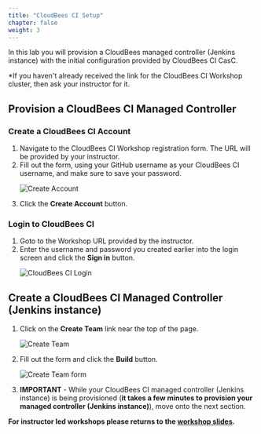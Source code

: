 ```yaml
---
title: "CloudBees CI Setup"
chapter: false
weight: 3
--- 
```


In this lab you will provision a CloudBees managed controller (Jenkins instance) with the initial configuration provided by CloudBees CI CasC.

*If you haven't already received the link for the CloudBees CI Workshop cluster, then ask your instructor for it.

## Provision a CloudBees CI Managed Controller

### Create a CloudBees CI Account

1. Navigate to the CloudBees CI Workshop registration form. The URL will be provided by your instructor.
2. Fill out the form, using your GitHub username as your CloudBees CI username, and make sure to save your password. <p>![Create Account](registration-form.png?width=40pc)
3. Click the **Create Account** button.

### Login to CloudBees CI

1. Goto to the Workshop URL provided by the instructor.
2. Enter the username and password you created earlier into the login screen and click the **Sign in** button.<p>![CloudBees CI Login](setup-login.png?width=40pc)

## Create a CloudBees CI Managed Controller (Jenkins instance)

1. Click on the **Create Team** link near the top of the page.<p>![Create Team](create-team-link.png?width=70pc)
2. Fill out the form and click the **Build** button.<p>![Create Team form](create-team-form.png?width=70pc)
3. **IMPORTANT** - While your CloudBees CI managed controller (Jenkins instance) is being provisioned (**it takes a few minutes to provision your managed controller (Jenkins instance)**), move onto the next section.

**For instructor led workshops please returns to the [workshop slides](https://cloudbees-days.github.io/core-rollout-flow-workshop/core/#16).**
